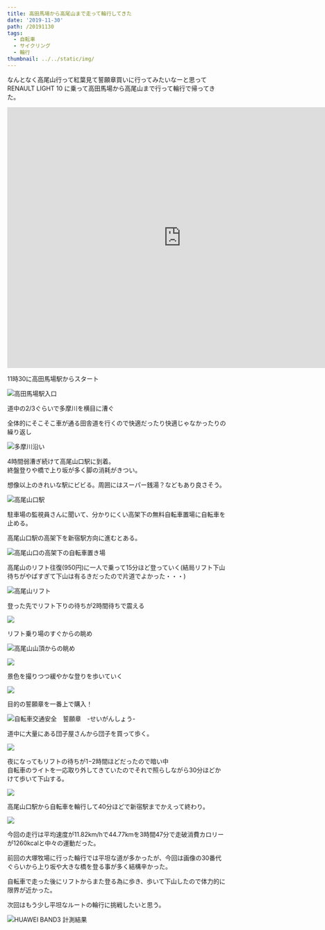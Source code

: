 ```yaml
---
title: 高田馬場から高尾山まで走って輪行してきた
date: '2019-11-30'
path: /20191130
tags:
  - 自転車
  - サイクリング
  - 輪行
thumbnail: ../../static/img/
---
```

なんとなく高尾山行って紅葉見て誓願章買いに行ってみたいなーと思ってRENAULT LIGHT 10 に乗って高田馬場から高尾山まで行って輪行で帰ってきた。

<iframe src="https://www.google.com/maps/embed?pb=!1m18!1m12!1m3!1d3242.806618176278!2d139.2677333152575!3d35.632493580205676!2m3!1f0!2f0!3f0!3m2!1i1024!2i768!4f13.1!3m3!1m2!1s0x60191958a365e191%3A0x630add1376545413!2z6auY5bC-5bGx5Y-j6aeF!5e0!3m2!1sja!2sjp!4v1582644000650!5m2!1sja!2sjp" width="800" height="600" frameborder="0" style="border:0;" allowfullscreen=""></iframe>

11時30に高田馬場駅からスタート

![高田馬場駅入口](/img/img_20191130_113226.jpg)

道中の2/3ぐらいで多摩川を横目に漕ぐ

全体的にそこそこ車が通る田舎道を行くので快適だったり快適じゃなかったりの繰り返し


![多摩川沿い](/img/img_20191130_134952.jpg)

4時間弱漕ぎ続けて高尾山口駅に到着。\
終盤登りや橋で上り坂が多く脚の消耗がきつい。

想像以上のきれいな駅にビビる。周囲にはスーパー銭湯？などもあり良さそう。

![高尾山口駅](/img/img_20191130_151923.jpg)

駐車場の監視員さんに聞いて、分かりにくい高架下の無料自転車置場に自転車を止める。

高尾山口駅の高架下を新宿駅方向に進むとある。

![高尾山口の高架下の自転車置き場](/img/img_20191130_152213.jpg)

高尾山のリフト往復(950円)に一人で乗って15分ほど登っていく(結局リフト下山待ちがやばすぎて下山は有るきだったので片道でよかった・・・)

![高尾山リフト](/img/img_20191130_154154.jpg)

登った先でリフト下りの待ちが2時間待ちで震える

![](/img/img_20191130_154504.jpg)

リフト乗り場のすぐからの眺め

![高尾山山頂からの眺め](/img/img_20191130_155047.jpg)

![](/img/00100lrportrait_00100_burst20191130164311697_cover.jpg)

景色を撮りつつ緩やかな登りを歩いていく

![](/img/img_20191130_162929.jpg)

目的の誓願章を一番上で購入！

![自転車交通安全　誓願章　-せいがんしょう-](/img/img_20191130_160854.jpg)

道中に大量にある団子屋さんから団子を買って歩く。

![](/img/img_20191130_161523.jpg)

夜になってもリフトの待ちが1−2時間ほどだったので暗い中\
自転車のライトを一応取り外してきていたのでそれで照らしながら30分ほどかけて歩いて下山する。

![](/img/img_20191130_172105.jpg)

高尾山口駅から自転車を輪行して40分ほどで新宿駅までかえって終わり。

![](/img/img_20191130_174151.jpg)



今回の走行は平均速度が11.82km/hで44.77kmを3時間47分で走破消費カロリーが1260kcalと中々の運動だった。

前回の大塚牧場に行った輪行では平坦な道が多かったが、今回は画像の30番代ぐらいから上り坂や大きな橋を登る事が多く結構辛かった。

自転車で走った後にリフトからまた登る為に歩き、歩いて下山したので体力的に限界が近かった。

次回はもう少し平坦なルートの輪行に挑戦したいと思う。



![HUAWEI BAND3 計測結果](/img/img_1348.jpg)
